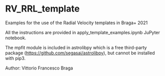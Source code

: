 # RV_RRL_template
Examples for the use of the Radial Velocity templates in Braga+ 2021

All the instructions are provided in apply_template_examples.ipynb JuPyter notebook.

The mpfit module is included in astrolibpy which is a free third-party package (https://github.com/segasai/astrolibpy), but cannot be installed with pip3.

Author: Vittorio Francesco Braga
